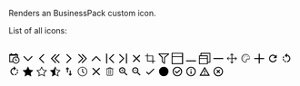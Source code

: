 Renders an BusinessPack custom icon.

<div>
	<p>List of all icons:</p>
	<br/>
    <svg class="dotvvm-bp-control dotvvm-bp-icon" data-bind="dotvvm-businesspack-Icon:{ 'icon': $rawData, 'spriteUrl': &quot;/dotvvmResource/dotvvm--businesspack-svg/dotvvm--businesspack-svg&quot; }" viewBox="0 0 512 512" width="20">
		<title>Calendar</title>
		<path d="M423,197V62h-63V26h-63v36H153V26H90v36H27l0.4,361.8h176.1c28.9,37.4,74.1,61.2,124.7,61.2        c87.4,0,158-70.7,158-158C486.2,276,460.4,225.9,423,197z M63,386V125h324v54c-22-8-35-10.4-58.8-10.4c-87.4,0.3-158,71-158,158.4        c0,23.8,3.9,41,9.9,59H63z M425,405.8c-5.4,6.5-11.2,12.6-18,18c-21.4,17.7-48.9,28.2-79.2,28.2c-30.3,0-57.4-10.5-79.2-28.2        c-10.5-8.5-19.7-19-26.9-30.6c-11.9-19.4-19-41.8-19-66.3c0-69,56.1-125.1,125.1-125.1c24.5,0,46.9,7.1,66.3,19        c11.6,7.1,22.1,16.3,30.6,26.9c17.7,21.4,28.2,48.9,28.2,79.2C452.9,357.2,442.7,384.4,425,405.8z"></path>
		<path d="M387,332v27h-90V242h27v90H387z"></path>
	</svg>
    <svg class="dotvvm-bp-control dotvvm-bp-icon" data-bind="dotvvm-businesspack-Icon:{ 'icon': $rawData, 'spriteUrl': &quot;/dotvvmResource/dotvvm--businesspack-svg/dotvvm--businesspack-svg&quot; }" viewBox="0 0 512 512" width="20">
		<title>ChevronDown</title>
		<path d="M50.4,170l30.9-29.9L258,319.5l177.2-180.4l29.9,31.9L258.3,376.9L50.4,170z"></path>
	</svg>
    <svg class="dotvvm-bp-control dotvvm-bp-icon" data-bind="dotvvm-businesspack-Icon:{ 'icon': $rawData, 'spriteUrl': &quot;/dotvvmResource/dotvvm--businesspack-svg/dotvvm--businesspack-svg&quot; }" viewBox="0 0 512 512" width="20">
		<title>ChevronLeft</title>
		<path d="M138.9,257.5L344.8,50.6l31.9,30L196.3,257.8l179.4,176.7l-29.9,30.9L138.9,257.5z"></path>
	</svg>
    <svg class="dotvvm-bp-control dotvvm-bp-icon" data-bind="dotvvm-businesspack-Icon:{ 'icon': $rawData, 'spriteUrl': &quot;/dotvvmResource/dotvvm--businesspack-svg/dotvvm--businesspack-svg&quot; }" viewBox="0 0 512 512" width="20">
		<title>ChevronDoubleLeft</title>
		<path d="M58.9,257.5L264.8,50.6l31.9,30L116.3,257.8l179.4,176.7l-29.9,30.9L58.9,257.5z"></path>
		<path d="M218.9,257.5L424.8,50.6l31.9,30L276.3,257.8l179.4,176.7l-29.9,30.9L218.9,257.5z"></path>
	</svg>
    <svg class="dotvvm-bp-control dotvvm-bp-icon" data-bind="dotvvm-businesspack-Icon:{ 'icon': $rawData, 'spriteUrl': &quot;/dotvvmResource/dotvvm--businesspack-svg/dotvvm--businesspack-svg&quot; }" viewBox="0 0 512 512" width="20">
		<title>ChevronRight</title>
		<path d="M376.7,258.5l-206,206.9l-31.8-30l180.4-177.2L139.9,81.5l29.9-30.9L376.7,258.5z"></path>
	</svg>
    <svg class="dotvvm-bp-control dotvvm-bp-icon" data-bind="dotvvm-businesspack-Icon:{ 'icon': $rawData, 'spriteUrl': &quot;/dotvvmResource/dotvvm--businesspack-svg/dotvvm--businesspack-svg&quot; }" viewBox="0 0 512 512" width="20">
		<title>ChevronDoubleRight</title>
		<path d="M296.7,258.5l-206,206.9l-31.8-30l180.4-177.2L59.9,81.5l29.9-30.9L296.7,258.5z"></path>
		<path d="M456.7,258.5l-206,206.9l-31.8-30l180.4-177.2L219.9,81.5l29.9-30.9L456.7,258.5z"></path>
	</svg>
    <svg class="dotvvm-bp-control dotvvm-bp-icon" data-bind="dotvvm-businesspack-Icon:{ 'icon': $rawData, 'spriteUrl': &quot;/dotvvmResource/dotvvm--businesspack-svg/dotvvm--businesspack-svg&quot; }" viewBox="0 0 512 512" width="20">
		<title>ChevronUp</title>
		<path d="M258.3,139.1L465.2,345l-30,31.9L258,196.5L81.3,375.9L50.4,346L258.3,139.1z"></path>
	</svg>
    <svg class="dotvvm-bp-control dotvvm-bp-icon" data-bind="dotvvm-businesspack-Icon:{ 'icon': $rawData, 'spriteUrl': &quot;/dotvvmResource/dotvvm--businesspack-svg/dotvvm--businesspack-svg&quot; }" viewBox="0 0 512 512" width="20">
		<title>ChevronStart</title>
		<path d="M93.3,478.2V33.8l45.4,0l0,444.4H93.3z M218.9,257.5L424.8,50.6l31.9,30L276.3,257.8l179.4,176.7l-29.9,30.9L218.9,257.5z"></path>
	</svg>
    <svg class="dotvvm-bp-control dotvvm-bp-icon" data-bind="dotvvm-businesspack-Icon:{ 'icon': $rawData, 'spriteUrl': &quot;/dotvvmResource/dotvvm--businesspack-svg/dotvvm--businesspack-svg&quot; }" viewBox="0 0 512 512" width="20">
		<title>ChevronEnd</title>
		<path d="M296.7,258.5l-206,206.9l-31.8-30l180.4-177.2L59.9,81.5l29.9-30.9L296.7,258.5z M373.3,478.2V33.8l45.4,0v444.4H373.3z"></path>
	</svg>
    <svg class="dotvvm-bp-control dotvvm-bp-icon" data-bind="dotvvm-businesspack-Icon:{ 'icon': $rawData, 'spriteUrl': &quot;/dotvvmResource/dotvvm--businesspack-svg/dotvvm--businesspack-svg&quot; }" viewBox="0 0 512 512" width="20">
		<title>Close</title>
		<path d="M393.1,90.7l32,32L290.6,257.5l134.7,134.6l-32.1,32.1L258.5,289.5L123.9,424.3l-32.1-32.1l134.6-134.6L91.7,122.9l32.1-32.1l134.6,134.6L393.1,90.7z"></path>
	</svg>
    <svg class="dotvvm-bp-control dotvvm-bp-icon" data-bind="dotvvm-businesspack-Icon:{ 'icon': $rawData, 'spriteUrl': &quot;/dotvvmResource/dotvvm--businesspack-svg/dotvvm--businesspack-svg&quot; }" viewBox="0 0 153 153" width="20">
		<title>Crop</title>
		<path d="M117,107.8v-72H45v-27h-9v27H9v9h27v72h72v27h9v-27h27v-9H117z M108,107.8H45v-63h63V107.8z"></path>
	</svg>
    <svg class="dotvvm-bp-control dotvvm-bp-icon" data-bind="dotvvm-businesspack-Icon:{ 'icon': $rawData, 'spriteUrl': &quot;/dotvvmResource/dotvvm--businesspack-svg/dotvvm--businesspack-svg&quot; }" viewBox="0 0 512 512" width="20">
		<title>Filter</title>
		<path d="M27.2,26.2v45.4l145.1,145.1v199.5l136.1,90.7V216.7L489.8,71.6V26.2H27.2z M272.1,198.5v244.9l-63.5-45.4V189.5L72.6,62.5h371.9L272.1,198.5z"></path>
	</svg>
    <svg class="dotvvm-bp-control dotvvm-bp-icon" data-bind="dotvvm-businesspack-Icon:{ 'icon': $rawData, 'spriteUrl': &quot;/dotvvmResource/dotvvm--businesspack-svg/dotvvm--businesspack-svg&quot; }" viewBox="0 0 512 512" width="20">
		<title>Maximize</title>
		<path d="M0,0v512h512V0H0z M36,35h432v117H36V35z M468,476H36V188h432V476z"></path>
	</svg>
    <svg class="dotvvm-bp-control dotvvm-bp-icon" data-bind="dotvvm-businesspack-Icon:{ 'icon': $rawData, 'spriteUrl': &quot;/dotvvmResource/dotvvm--businesspack-svg/dotvvm--businesspack-svg&quot; }" viewBox="0 0 512 512" width="20">
		<title>Minimize</title>
		<path d="M36.3,343.7h444.4V389H36.3V343.7z"></path>
	</svg>
    <svg class="dotvvm-bp-control dotvvm-bp-icon" data-bind="dotvvm-businesspack-Icon:{ 'icon': $rawData, 'spriteUrl': &quot;/dotvvmResource/dotvvm--businesspack-svg/dotvvm--businesspack-svg&quot; }" viewBox="0 0 512 512" width="20">
		<title>Restore</title>
		<path d="M72.6,0v116.9H0V516h399.1v-72.6H516V0H72.6z M36.3,153.2h326.5v81.6H36.3V153.2zM362.8,479.7H36.3V271.1h326.5V479.7z M480.7,407.2h-81.6V116.9H108.8V35.3h371.9V407.2z"></path>
	</svg>
    <svg class="dotvvm-bp-control dotvvm-bp-icon" data-bind="dotvvm-businesspack-Icon:{ 'icon': $rawData, 'spriteUrl': &quot;/dotvvmResource/dotvvm--businesspack-svg/dotvvm--businesspack-svg&quot; }" viewBox="0 0 512 512" width="20">
		<title>Minus</title>
		<path d="M36.3,234.8h444.4v45.4H36.3V234.8z"></path>
	</svg>
    <svg class="dotvvm-bp-control dotvvm-bp-icon" data-bind="dotvvm-businesspack-Icon:{ 'icon': $rawData, 'spriteUrl': &quot;/dotvvmResource/dotvvm--businesspack-svg/dotvvm--businesspack-svg&quot; }" viewBox="0 0 153 153" width="20">
		<title>Move</title>
		<path d="M144.4,76.4l-23,23l-5-5L130,80.8H81v49l13.4-13.4l5,5l-23,23l-23-23l5-5L72,130V80.8H22l14,14l-5,5l-23-23l23-23l5,5l-13,13h49v-49L58.4,36.4l-5-5l23-23l23,23l-5,5L81,23v48.7h48.7l-13.4-13.4l5-5L144.4,76.4z"></path>
	</svg>
    <svg class="dotvvm-bp-control dotvvm-bp-icon" data-bind="dotvvm-businesspack-Icon:{ 'icon': $rawData, 'spriteUrl': &quot;/dotvvmResource/dotvvm--businesspack-svg/dotvvm--businesspack-svg&quot; }" viewBox="0 0 24 24" width="20">
		<title>Pallete</title>
		<path d="M7.3,11.9c-0.5,0-0.8,0.4-0.8,0.8s0.4,0.8,0.8,0.8c0.5,0,0.8-0.4,0.8-0.8S7.8,11.9,7.3,11.9z M8.4,8.1 C8,8.1,7.6,8.4,7.6,8.9S8,9.7,8.4,9.7c0.5,0,0.8-0.4,0.8-0.8S8.9,8.1,8.4,8.1z M12.3,2.8c-0.6,0-1.2,0.1-1.8,0.2 C7.1,3.7,4.3,6.4,3.7,9.8c-1.2,6,3.8,10.6,8,10.6c0.3,0,0.6,0,0.8-0.1c1.4-0.2,2.1-1.9,1.5-3.1c-0.8-1.6,0.3-3.4,2.1-3.4h2.7 c1.2,0,2.2-1,2.2-2.2C21,6.7,17.1,2.8,12.3,2.8z M18.8,12.7h-2.7c-1.2,0-2.3,0.6-2.9,1.6c-0.6,1-0.7,2.3-0.1,3.3 c0.2,0.3,0.2,0.7,0,1.1c-0.1,0.2-0.3,0.4-0.6,0.5c-0.2,0-0.4,0.1-0.7,0.1c-1.9,0-3.9-1.1-5.3-2.8c-1.5-1.8-2.1-4.1-1.6-6.5 c0.6-3,3-5.4,6-5.9c0.5-0.1,1-0.2,1.6-0.2c4.2,0,7.7,3.4,7.7,7.6C20,12.2,19.4,12.7,18.8,12.7L18.8,12.7z M16.1,7.5 c-0.5,0-0.8,0.4-0.8,0.8c0,0.5,0.4,0.8,0.8,0.8s0.8-0.4,0.8-0.8C16.9,7.9,16.6,7.5,16.1,7.5z M11.7,5.9c-0.5,0-0.8,0.4-0.8,0.8 c0,0.5,0.4,0.8,0.8,0.8c0.5,0,0.8-0.4,0.8-0.8C12.5,6.2,12.2,5.9,11.7,5.9z"></path>
	</svg>
    <svg class="dotvvm-bp-control dotvvm-bp-icon" data-bind="dotvvm-businesspack-Icon:{ 'icon': $rawData, 'spriteUrl': &quot;/dotvvmResource/dotvvm--businesspack-svg/dotvvm--businesspack-svg&quot; }" viewBox="0 0 512 512" width="20">
		<title>Plus</title>
		<path d="M36.3,234.8h199.5V35.3h45.4v199.5h199.5v45.4H281.2v199.5h-45.4V280.2H36.3V234.8z"></path>
	</svg>
    <svg class="dotvvm-bp-control dotvvm-bp-icon" data-bind="dotvvm-businesspack-Icon:{ 'icon': $rawData, 'spriteUrl': &quot;/dotvvmResource/dotvvm--businesspack-svg/dotvvm--businesspack-svg&quot; }" viewBox="0 0 24 24" width="20">
		<title>Reset</title>
		<path d="M17.65,6.35C16.2,4.9 14.21,4 12,4A8,8 0 0,0 4,12A8,8 0 0,0 12,20C15.73,20 18.84,17.45 19.73,14H17.65C16.83,16.33 14.61,18 12,18A6,6 0 0,1 6,12A6,6 0 0,1 12,6C13.66,6 15.14,6.69 16.22,7.78L13,11H20V4L17.65,6.35Z"></path>
	</svg>
    <svg class="dotvvm-bp-control dotvvm-bp-icon" data-bind="dotvvm-businesspack-Icon:{ 'icon': $rawData, 'spriteUrl': &quot;/dotvvmResource/dotvvm--businesspack-svg/dotvvm--businesspack-svg&quot; }" viewBox="0 0 24 24" width="20">
		<title>RotateLeft</title>
		<path d="M13,4.07V1L8.45,5.55L13,10V6.09C15.84,6.57 18,9.03 18,12C18,14.97 15.84,17.43 13,17.91V19.93C16.95,19.44 20,16.08 20,12C20,7.92 16.95,4.56 13,4.07M7.1,18.32C8.26,19.22 9.61,19.76 11,19.93V17.9C10.13,17.75 9.29,17.41 8.54,16.87L7.1,18.32M6.09,13H4.07C4.24,14.39 4.79,15.73 5.69,16.89L7.1,15.47C6.58,14.72 6.23,13.88 6.09,13M7.11,8.53L5.7,7.11C4.8,8.27 4.24,9.61 4.07,11H6.09C6.23,10.13 6.58,9.28 7.11,8.53Z"></path>
	</svg>
    <svg class="dotvvm-bp-control dotvvm-bp-icon" data-bind="dotvvm-businesspack-Icon:{ 'icon': $rawData, 'spriteUrl': &quot;/dotvvmResource/dotvvm--businesspack-svg/dotvvm--businesspack-svg&quot; }" viewBox="0 0 24 24" width="20">
		<title>RotateRight</title>
		<path d="M16.89,15.5L18.31,16.89C19.21,15.73 19.76,14.39 19.93,13H17.91C17.77,13.87 17.43,14.72 16.89,15.5M13,17.9V19.92C14.39,19.75 15.74,19.21 16.9,18.31L15.46,16.87C14.71,17.41 13.87,17.76 13,17.9M19.93,11C19.76,9.61 19.21,8.27 18.31,7.11L16.89,8.53C17.43,9.28 17.77,10.13 17.91,11M15.55,5.55L11,1V4.07C7.06,4.56 4,7.92 4,12C4,16.08 7.05,19.44 11,19.93V17.91C8.16,17.43 6,14.97 6,12C6,9.03 8.16,6.57 11,6.09V10L15.55,5.55Z"></path>
	</svg>
    <svg class="dotvvm-bp-control dotvvm-bp-icon" data-bind="dotvvm-businesspack-Icon:{ 'icon': $rawData, 'spriteUrl': &quot;/dotvvmResource/dotvvm--businesspack-svg/dotvvm--businesspack-svg&quot; }" viewBox="0 0 153 153" width="20">
		<title>Star</title>
		<path d="M4.8,59.9l49.6-7.2L76.6,7.8l22.2,44.9l49.6,7.2l-35.9,35v0l8.5,49.4l-44.4-23.3l-44.3,23.3l8.5-49.4L4.8,59.9z"></path>
	</svg>
    <svg class="dotvvm-bp-control dotvvm-bp-icon" data-bind="dotvvm-businesspack-Icon:{ 'icon': $rawData, 'spriteUrl': &quot;/dotvvmResource/dotvvm--businesspack-svg/dotvvm--businesspack-svg&quot; }" viewBox="0 0 512 512" width="20">
		<title>StarEmpty</title>
		<path d="M498.9,200.3l-166-24.1L258.5,25.9l-74.3,150.3l-166,24.1l120.1,117.1L110,482.7l148.2-78l148.7,78l-28.4-165.4L498.9,200.3z M258.5,371.6l-111.2,58.6l21.2-123.8l-89.7-87.7L203,200.6l55.5-112.5L314,200.9l124.2,18l-90,87.7l21.1,123.9L258.5,371.6z"></path>
	</svg>
    <svg class="dotvvm-bp-control dotvvm-bp-icon" data-bind="dotvvm-businesspack-Icon:{ 'icon': $rawData, 'spriteUrl': &quot;/dotvvmResource/dotvvm--businesspack-svg/dotvvm--businesspack-svg&quot; }" viewBox="0 0 153 153" width="20">
		<title>StarHalfEmpty</title>
		<path d="M148.3,59.9l-49.6-7.2L76.5,7.8L54.4,52.7L4.8,59.9l35.9,35l-8.5,49.4l44.3-23.3l44.4,23.3l-8.5-49.4L148.3,59.9z M76.5,111.1V26.3L93.2,60l37.1,5.4l-26.9,26.2l6.3,37L76.5,111.1z"></path>
	</svg>
    <svg class="dotvvm-bp-control dotvvm-bp-icon" data-bind="dotvvm-businesspack-Icon:{ 'icon': $rawData, 'spriteUrl': &quot;/dotvvmResource/dotvvm--businesspack-svg/dotvvm--businesspack-svg&quot; }" viewBox="0 0 24 24" width="20">
		<title>Switch</title>
		<path d="M9,3L5,7H8V14H10V7H13M16,17V10H14V17H11L15,21L19,17H16Z"></path>
	</svg>
    <svg class="dotvvm-bp-control dotvvm-bp-icon" data-bind="dotvvm-businesspack-Icon:{ 'icon': $rawData, 'spriteUrl': &quot;/dotvvmResource/dotvvm--businesspack-svg/dotvvm--businesspack-svg&quot; }" viewBox="0 0 24 24" width="20">
		<title>Time</title>
		<path d="M12,2.1c-5.5,0-9.9,4.4-9.9,9.9s4.4,9.9,9.9,9.9s9.9-4.4,9.9-9.9S17.5,2.1,12,2.1z M20.6,12c0,4.7-3.8,8.6-8.6,8.6 c-4.7,0-8.6-3.8-8.6-8.6c0-4.7,3.8-8.6,8.6-8.6C16.7,3.4,20.6,7.2,20.6,12z M14.7,15.5l-3.2-2.4c-0.1-0.1-0.2-0.2-0.2-0.4V6.4 c0-0.3,0.2-0.5,0.5-0.5h0.6c0.3,0,0.5,0.2,0.5,0.5v5.8l2.8,2c0.2,0.2,0.3,0.5,0.1,0.7l-0.3,0.5C15.2,15.6,14.9,15.7,14.7,15.5 L14.7,15.5z"></path>
	</svg>
    <svg class="dotvvm-bp-control dotvvm-bp-icon" data-bind="dotvvm-businesspack-Icon:{ 'icon': $rawData, 'spriteUrl': &quot;/dotvvmResource/dotvvm--businesspack-svg/dotvvm--businesspack-svg&quot; }" viewBox="0 0 512 512" width="20">
		<title>Times</title>
		<path d="M85.4,398.6l141.1-141.1L85.4,116.4l32-32l141.1,141.1L399.6,84.4l32,32L290.6,257.5l141.1,141.1l-32,32L258.5,289.5L117.4,430.6L85.4,398.6z"></path>
	</svg>
    <svg class="dotvvm-bp-control dotvvm-bp-icon" data-bind="dotvvm-businesspack-Icon:{ 'icon': $rawData, 'spriteUrl': &quot;/dotvvmResource/dotvvm--businesspack-svg/dotvvm--businesspack-svg&quot; }" viewBox="0 0 24 24" width="20">
		<title>Trash</title>
		<path d="M15.8,5.5L14.7,4c-0.3-0.4-0.8-0.7-1.3-0.7h-2.7c-0.5,0-1,0.2-1.3,0.7L8.2,5.5h-3c-0.5,0-0.8,0.4-0.8,0.8v0.1  c0,0.1,0.1,0.2,0.2,0.2h0.9V19c0,0.9,0.7,1.6,1.6,1.6h9.8c0.9,0,1.6-0.7,1.6-1.6V6.6h0.9c0.1,0,0.2-0.1,0.2-0.2V6.3  c0-0.5-0.4-0.8-0.8-0.8H15.8z M10.6,4.4h2.7c0.2,0,0.3,0.1,0.4,0.2l0.7,0.9H9.6l0.7-0.9C10.3,4.5,10.5,4.4,10.6,4.4z M17.4,19  c0,0.3-0.2,0.5-0.5,0.5H7.1c-0.3,0-0.5-0.2-0.5-0.5V6.6h10.8V19z M9.8,17.6V8.6c0-0.2,0.2-0.4,0.4-0.4h0.3c0.2,0,0.4,0.2,0.4,0.4  v8.9c0,0.2-0.2,0.4-0.4,0.4h-0.3C10,18,9.8,17.8,9.8,17.6z M13.1,17.6V8.6c0-0.2,0.2-0.4,0.4-0.4h0.3c0.2,0,0.4,0.2,0.4,0.4v8.9  c0,0.2-0.2,0.4-0.4,0.4h-0.3C13.3,18,13.1,17.8,13.1,17.6z"></path>
	</svg>
    <svg class="dotvvm-bp-control dotvvm-bp-icon" data-bind="dotvvm-businesspack-Icon:{ 'icon': $rawData, 'spriteUrl': &quot;/dotvvmResource/dotvvm--businesspack-svg/dotvvm--businesspack-svg&quot; }" viewBox="0 0 24 24" width="20">
		<title>ZoomIn</title>
		<path d="M15.5,14L20.5,19L19,20.5L14,15.5V14.71L13.73,14.43C12.59,15.41 11.11,16 9.5,16A6.5,6.5 0 0,1 3,9.5A6.5,6.5 0 0,1 9.5,3A6.5,6.5 0 0,1 16,9.5C16,11.11 15.41,12.59 14.43,13.73L14.71,14H15.5M9.5,14C12,14 14,12 14,9.5C14,7 12,5 9.5,5C7,5 5,7 5,9.5C5,12 7,14 9.5,14M12,10H10V12H9V10H7V9H9V7H10V9H12V10Z"></path>
	</svg>
    <svg class="dotvvm-bp-control dotvvm-bp-icon" data-bind="dotvvm-businesspack-Icon:{ 'icon': $rawData, 'spriteUrl': &quot;/dotvvmResource/dotvvm--businesspack-svg/dotvvm--businesspack-svg&quot; }" viewBox="0 0 24 24" width="20">
		<title>ZoomOut</title>
		<path d="M15.5,14H14.71L14.43,13.73C15.41,12.59 16,11.11 16,9.5A6.5,6.5 0 0,0 9.5,3A6.5,6.5 0 0,0 3,9.5A6.5,6.5 0 0,0 9.5,16C11.11,16 12.59,15.41 13.73,14.43L14,14.71V15.5L19,20.5L20.5,19L15.5,14M9.5,14C7,14 5,12 5,9.5C5,7 7,5 9.5,5C12,5 14,7 14,9.5C14,12 12,14 9.5,14M7,9H12V10H7V9Z"></path>
	</svg>
    <svg class="dotvvm-bp-control dotvvm-bp-icon" data-bind="dotvvm-businesspack-Icon:{ 'icon': $rawData, 'spriteUrl': &quot;/dotvvmResource/dotvvm--businesspack-svg/dotvvm--businesspack-svg&quot; }" viewBox="0 0 24 24" width="20">
		<title>Check</title>
		<path d="M21,7L9,19L3.5,13.5L4.91,12.09L9,16.17L19.59,5.59L21,7Z"></path>
	</svg>
    <svg class="dotvvm-bp-control dotvvm-bp-icon" data-bind="dotvvm-businesspack-Icon:{ 'icon': $rawData, 'spriteUrl': &quot;/dotvvmResource/dotvvm--businesspack-svg/dotvvm--businesspack-svg&quot; }" viewBox="0 0 24 24" width="20">
		<title>Radio</title>
		<path d="M12,2A10,10 0 0,0 2,12A10,10 0 0,0 12,22A10,10 0 0,0 22,12A10,10 0 0,0 12,2Z"></path>
	</svg>
    <svg class="dotvvm-bp-control dotvvm-bp-icon" data-bind="dotvvm-businesspack-Icon:{ 'icon': $rawData, 'spriteUrl': &quot;/dotvvmResource/dotvvm--businesspack-svg/dotvvm--businesspack-svg&quot; }" viewBox="0 0 24 24" width="20">
		<title>Success</title>
		<path d="M12,2A10,10 0 0,1 22,12A10,10 0 0,1 12,22A10,10 0 0,1 2,12A10,10 0 0,1 12,2M12,4A8,8 0 0,0 4,12A8,8 0 0,0 12,20A8,8 0 0,0 20,12A8,8 0 0,0 12,4M11,16.5L6.5,12L7.91,10.59L11,13.67L16.59,8.09L18,9.5L11,16.5Z"></path>
	</svg>
    <svg class="dotvvm-bp-control dotvvm-bp-icon" data-bind="dotvvm-businesspack-Icon:{ 'icon': $rawData, 'spriteUrl': &quot;/dotvvmResource/dotvvm--businesspack-svg/dotvvm--businesspack-svg&quot; }" viewBox="0 0 24 24" width="20">
		<title>Info</title>
		<path d="M11,9H13V7H11M12,20C7.59,20 4,16.41 4,12C4,7.59 7.59,4 12,4C16.41,4 20,7.59 20,12C20,16.41 16.41,20 12,20M12,2A10,10 0 0,0 2,12A10,10 0 0,0 12,22A10,10 0 0,0 22,12A10,10 0 0,0 12,2M11,17H13V11H11V17Z"></path>
	</svg>
    <svg class="dotvvm-bp-control dotvvm-bp-icon" data-bind="dotvvm-businesspack-Icon:{ 'icon': $rawData, 'spriteUrl': &quot;/dotvvmResource/dotvvm--businesspack-svg/dotvvm--businesspack-svg&quot; }" viewBox="0 0 24 24" width="20">
		<title>Warning</title>
		<path d="M12,2L1,21H23M12,6L19.53,19H4.47M11,10V14H13V10M11,16V18H13V16"></path>
	</svg>
	<svg class="dotvvm-bp-control dotvvm-bp-icon" data-bind="dotvvm-businesspack-Icon:{ 'icon': $rawData, 'spriteUrl': &quot;/dotvvmResource/dotvvm--businesspack-svg/dotvvm--businesspack-svg&quot; }" viewBox="0 0 24 24" width="20">
		<title>Danger</title>
		<path d="M12,20C7.59,20 4,16.41 4,12C4,7.59 7.59,4 12,4C16.41,4 20,7.59 20,12C20,16.41 16.41,20 12,20M12,2C6.47,2 2,6.47 2,12C2,17.53 6.47,22 12,22C17.53,22 22,17.53 22,12C22,6.47 17.53,2 12,2M14.59,8L12,10.59L9.41,8L8,9.41L10.59,12L8,14.59L9.41,16L12,13.41L14.59,16L16,14.59L13.41,12L16,9.41L14.59,8Z"></path>
	</svg>
</div>
